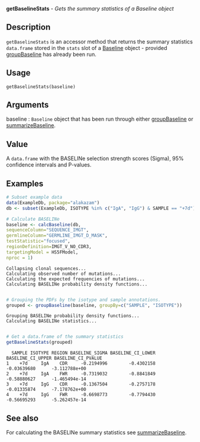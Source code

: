 





**getBaselineStats** - *Gets the summary statistics of a Baseline object*

Description
--------------------

`getBaselineStats` is an accessor method that returns the 
summary statistics `data.frame` stored in the `stats` slot of a 
[Baseline](Baseline-class.md) object - provided [groupBaseline](groupBaseline.md) has already been run.


Usage
--------------------
```
getBaselineStats(baseline)
```

Arguments
-------------------

baseline
:   `Baseline` object that has been run through
either [groupBaseline](groupBaseline.md) or [summarizeBaseline](summarizeBaseline.md).



Value
-------------------

A `data.frame` with the BASELINe selection strength scores (Sigma),
95% confidence intervals and P-values.



Examples
-------------------

```R
# Subset example data
data(ExampleDb, package="alakazam")
db <- subset(ExampleDb, ISOTYPE %in% c("IgA", "IgG") & SAMPLE == "+7d")

# Calculate BASELINe
baseline <- calcBaseline(db, 
sequenceColumn="SEQUENCE_IMGT",
germlineColumn="GERMLINE_IMGT_D_MASK", 
testStatistic="focused",
regionDefinition=IMGT_V_NO_CDR3,
targetingModel = HS5FModel,
nproc = 1)

```


```
Collapsing clonal sequences...
Calculating observed number of mutations...
Calculating the expected frequencies of mutations...
Calculating BASELINe probability density functions...

```


```R

# Grouping the PDFs by the isotype and sample annotations.
grouped <- groupBaseline(baseline, groupBy=c("SAMPLE", "ISOTYPE"))

```


```
Grouping BASELINe probability density functions...
Calculating BASELINe statistics...

```


```R

# Get a data.frame of the summary statistics
getBaselineStats(grouped)
```


```
  SAMPLE ISOTYPE REGION BASELINE_SIGMA BASELINE_CI_LOWER BASELINE_CI_UPPER BASELINE_CI_PVALUE
1    +7d     IgA    CDR     -0.2194996        -0.4302158       -0.03639680      -3.112788e+00
2    +7d     IgA    FWR     -0.7319032        -0.8841849       -0.58880627      -1.465494e-14
3    +7d     IgG    CDR     -0.1367504        -0.2757178       -0.01335874      -7.178762e+00
4    +7d     IgG    FWR     -0.6698773        -0.7794430       -0.56695293      -5.262457e-14

```



See also
-------------------

For calculating the BASELINe summary statistics see [summarizeBaseline](summarizeBaseline.md).



